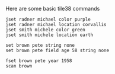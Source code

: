 
Here are some basic tile38 commands

```
jset radner michael color purple
jset radner michael location corvallis
jset smith michele color green
jset smith michele location earth

set brown pete string none
set brown pete field age 58 string none

fset brown pete year 1958
scan brown
```

